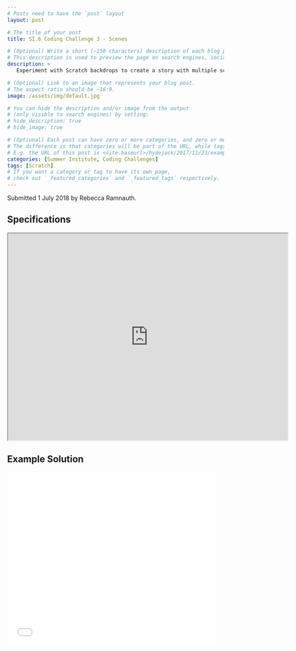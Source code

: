 ```yaml
---
# Posts need to have the `post` layout
layout: post

# The title of your post
title: SI.6 Coding Challenge 3 - Scenes

# (Optional) Write a short (~150 characters) description of each blog post.
# This description is used to preview the page on search engines, social media, etc.
description: >
   Experiment with Scratch backdrops to create a story with multiple scenes.

# (Optional) Link to an image that represents your blog post.
# The aspect ratio should be ~16:9.
image: /assets/img/default.jpg

# You can hide the description and/or image from the output
# (only visible to search engines) by setting:
# hide_description: true
# hide_image: true

# (Optional) Each post can have zero or more categories, and zero or more tags.
# The difference is that categories will be part of the URL, while tags will not.
# E.g. the URL of this post is <site.baseurl>/hydejack/2017/11/23/example-content/
categories: [Summer Institute, Coding Challenges]
tags: [Scratch]
# If you want a category or tag to have its own page,
# check out `_featured_categories` and `_featured_tags` respectively.
---
```

Submitted 1 July 2018 by Rebecca Ramnauth.

## Specifications

<iframe src="https://drive.google.com/file/d/1Jv3_N39GESb9ChVKqrkzngdPF-x7vh3g/preview" width="650" height="480"></iframe>

## Example Solution

<iframe allowtransparency="true" width="485" height="402" src="//scratch.mit.edu/projects/embed/235057478/?autostart=false" frameborder="0" allowfullscreen></iframe>
